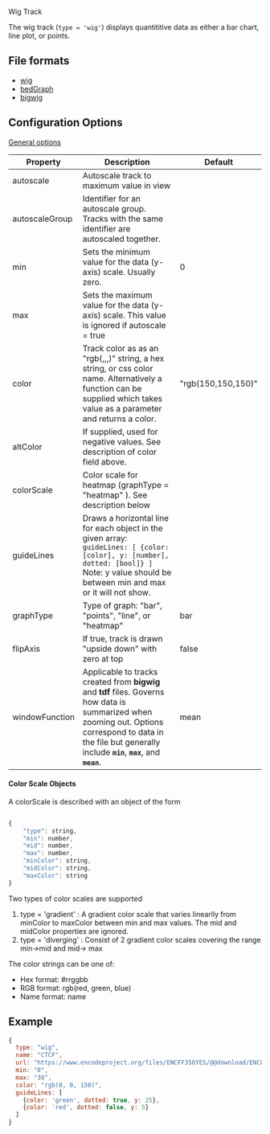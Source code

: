 <p class="page-title">Wig Track</p>

The wig track (`type = 'wig'`) displays quantititive data as either a bar chart, line plot, or points.

## File formats

* [wig](https://genome.ucsc.edu/goldenPath/help/wiggle.html)
* [bedGraph](https://genome.ucsc.edu/goldenPath/help/bedgraph.html)
* [bigwig](https://genome.ucsc.edu/goldenPath/help/bigWig.html)


## Configuration Options

[General options](Tracks.md#options-for-all-track-types)


| Property       | Description                                                                                                                                                                                                           | Default            |
|----------------|-----------------------------------------------------------------------------------------------------------------------------------------------------------------------------------------------------------------------|--------------------|
| autoscale      | Autoscale track to maximum value in view                                                                                                                                                                              |                    |
| autoscaleGroup | Identifier for an autoscale group.  Tracks with the same identifier are autoscaled together.                                                                                                                          |                    |
| min            | Sets the minimum value for the data (y-axis) scale.  Usually zero.                                                                                                                                                    | 0                  |
| max            | Sets the  maximum value for the data (y-axis) scale. This value is ignored if autoscale = true                                                                                                                        |                    |
| color          | Track color as as an "rgb(,,,)" string, a hex string, or css color name.  Alternatively a function can be supplied which takes value as a parameter and returns a color.                                              | "rgb(150,150,150)" |
| altColor       | If supplied, used for negative values.  See description of color field above.                                                                                                                                         |                    |
| colorScale     | Color scale for heatmap (graphType = "heatmap" ).  See description below                                                                                                                                              |                    |
| guideLines     | Draws a horizontal line for each object in the given array: ```guideLines: [ {color: [color], y: [number], dotted: [bool]} ]```  Note: y value should be between min and max or it will not show.                     |                    |
| graphType      | Type of graph: "bar", "points", "line", or "heatmap"                                                                                                                                                                  | bar                |
| flipAxis       | If true, track is drawn "upside down" with zero at top                                                                                                                                                                | false              |
| windowFunction | Applicable to tracks created from **bigwig** and **tdf** files.  Governs how data is summarized when zooming out.  Options correspond to data in the file but generally include **`min`**, **`max`**, and **`mean`**. | mean               |


#### Color Scale Objects

A colorScale is described with an object of the form

```js

{
    "type": string,
    "min": number,
    "mid": number,
    "max": number,
    "minColor": string,
    "midColor": string,
    "maxColor": string
}

```

Two types of color scales are supported

1. type = 'gradient' :  A gradient color scale that varies linearlly from minColor to maxColor between min and max values. The mid and midColor properties are ignored.
2. type = 'diverging' : Consist of 2 gradient color scales covering the range min->mid and mid-> max

The color strings can be one of:

* Hex format: #rrggbb
* RGB format: rgb(red, green, blue)
* Name format: name



## Example

```javascript
{
  type: "wig",
  name: "CTCF",
  url: "https://www.encodeproject.org/files/ENCFF356YES/@@download/ENCFF356YES.bigWig",
  min: "0",
  max: "30",
  color: "rgb(0, 0, 150)",
  guideLines: [
    {color: 'green', dotted: true, y: 25}, 
    {color: 'red', dotted: false, y: 5}
  ]
}

```
